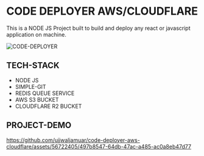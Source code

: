 # CODE DEPLOYER AWS/CLOUDFLARE
This is a NODE JS Project built to build and deploy any react or javascript application on machine.

![CODE-DEPLOYER](https://github.com/ujjwaljamuar/code-deployer-aws-cloudflare/assets/56722405/341f2264-b201-4aca-8819-971fcda7d4e4)


## TECH-STACK

- NODE JS
- SIMPLE-GIT
- REDIS QUEUE SERVICE
- AWS S3 BUCKET
- CLOUDFLARE R2 BUCKET

## PROJECT-DEMO

https://github.com/ujjwaljamuar/code-deployer-aws-cloudflare/assets/56722405/497b8547-64db-47ac-a485-ac0a8eb47d77

